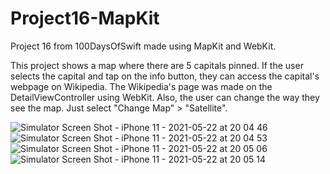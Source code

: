 
# Project16-MapKit
Project 16 from 100DaysOfSwift made using MapKit and WebKit.


This project shows a map where there are 5 capitals pinned. If the user selects the capital and tap on the info button, they can access the capital's webpage on Wikipedia. The Wikipedia's page was made on the DetailViewController using WebKit. 
Also, the user can change the way they see the map. Just select "Change Map" > "Satellite". 

![Simulator Screen Shot - iPhone 11 - 2021-05-22 at 20 04 46](https://user-images.githubusercontent.com/80002790/119243029-aa529180-bb39-11eb-8659-2a81bdc0b880.png)
![Simulator Screen Shot - iPhone 11 - 2021-05-22 at 20 04 53](https://user-images.githubusercontent.com/80002790/119243034-ae7eaf00-bb39-11eb-8275-eedc5eae5f0a.png)
![Simulator Screen Shot - iPhone 11 - 2021-05-22 at 20 05 06](https://user-images.githubusercontent.com/80002790/119243041-b3dbf980-bb39-11eb-902f-57e79ca7bbd3.png)
![Simulator Screen Shot - iPhone 11 - 2021-05-22 at 20 05 14](https://user-images.githubusercontent.com/80002790/119243046-b9d1da80-bb39-11eb-925a-9e10225c50b5.png)
